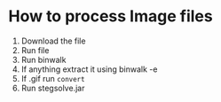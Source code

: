 # How to process Image files
1. Download the file
2. Run file
3. Run binwalk
4. If anything extract it using binwalk -e
5. If .gif run `convert`
5. Run stegsolve.jar
